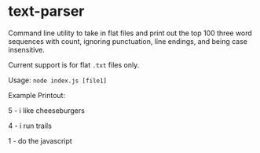 # text-parser

Command line utility to take in flat files and print out the top 100 three word sequences with count, ignoring punctuation, line endings, and being case insensitive.

Current support is for flat `.txt` files only.

Usage: `node index.js [file1]`

Example Printout:

5 - i like cheeseburgers

4 - i run trails

1 - do the javascript
